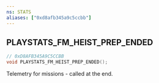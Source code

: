 ```yaml
---
ns: STATS
aliases: ["0xd8afb345a9c5ccbb"]
---
```

## PLAYSTATS_FM_HEIST_PREP_ENDED

```c
// 0xD8AFB345A9C5CCBB
void PLAYSTATS_FM_HEIST_PREP_ENDED();
```

Telemetry for missions - called at the end.

